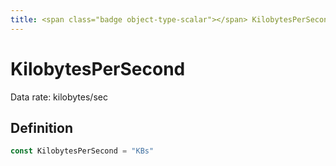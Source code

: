 ```yaml
---
title: <span class="badge object-type-scalar"></span> KilobytesPerSecond
---
```

# <span class="badge object-type-scalar"></span> KilobytesPerSecond

Data rate: kilobytes/sec

## Definition

```go
const KilobytesPerSecond = "KBs"
```
